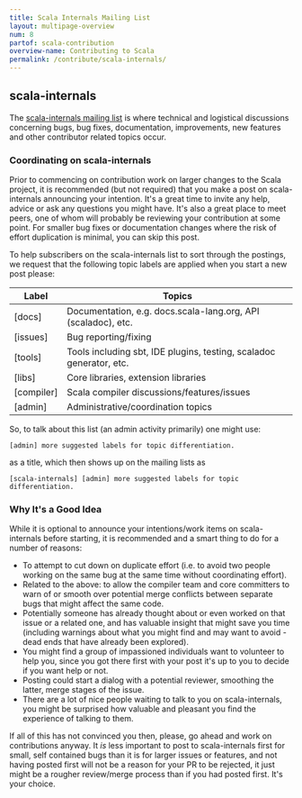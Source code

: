 ```yaml
---
title: Scala Internals Mailing List
layout: multipage-overview
num: 8
partof: scala-contribution
overview-name: Contributing to Scala
permalink: /contribute/scala-internals/
---
```


## scala-internals

The [scala-internals mailing list](https://groups.google.com/d/forum/scala-internals) is where technical and logistical discussions concerning bugs, bug fixes, documentation, improvements, new features and other contributor related topics occur.

### Coordinating on scala-internals

Prior to commencing on contribution work on larger changes to the Scala project, it is recommended (but not required) that you make a post on scala-internals announcing your intention. It's a great time to invite any help, advice or ask any questions you might have. It's also a great place to meet peers, one of whom will probably be reviewing your contribution at some point.  For smaller bug fixes or documentation changes where the risk of effort duplication is minimal, you can skip this post.

To help subscribers on the scala-internals list to sort through the postings, we request that the following topic labels are applied when you start a new post please:

| Label     | Topics                                                |
|-----------|-------------------------------------------------------|
| [docs]    | Documentation, e.g. docs.scala-lang.org, API (scaladoc), etc. |
| [issues]  | Bug reporting/fixing |
| [tools]   | Tools including sbt, IDE plugins, testing, scaladoc generator, etc. |
| [libs]    | Core libraries, extension libraries |
| [compiler] | Scala compiler discussions/features/issues |
| [admin]   | Administrative/coordination topics |

So, to talk about this list (an admin activity primarily) one might use:

`[admin] more suggested labels for topic differentiation.`

as a title, which then shows up on the mailing lists as

`[scala-internals] [admin] more suggested labels for topic differentiation.`

### Why It's a Good Idea

While it is optional to announce your intentions/work items on scala-internals before starting, it is recommended and a smart thing to do for a number of reasons:

* To attempt to cut down on duplicate effort (i.e. to avoid two people working on the same bug at the same time without coordinating effort).
* Related to the above: to allow the compiler team and core committers to warn of or smooth over potential merge conflicts between separate bugs that might affect the same code.
* Potentially someone has already thought about or even worked on that issue or a related one, and has valuable insight that might save you time (including warnings about what you might find and may want to avoid - dead ends that have already been explored).
* You might find a group of impassioned individuals want to volunteer to help you, since you got there first with your post it's up to you to decide if you want help or not.
* Posting could start a dialog with a potential reviewer, smoothing the latter, merge stages of the issue.
* There are a lot of nice people waiting to talk to you on scala-internals, you might be surprised how valuable and pleasant you find the experience of talking to them.

If all of this has not convinced you then, please, go ahead and work on contributions anyway. It *is* less important to post to scala-internals first for small, self contained bugs than it is for larger issues or features, and not having posted first will not be a reason for your PR to be rejected, it just might be a rougher review/merge process than if you had posted first. It's your choice.
